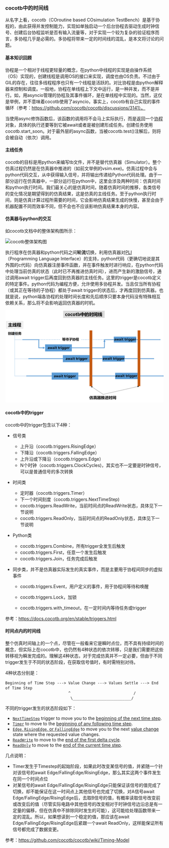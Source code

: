 ### cocotb中的时间线

从名字上看，cocotb（COroutine based COsimulation TestBench）是基于协程的，由此获得并发控制能力，实现如单独启动一个后台协程去驱动生成时钟信号、创建后台协程监听是否有输入流量等，对于实现一个较为复杂的验证程序而言，多协程几乎是必需的。多协程将带来一定的时间线的混乱，是本文将讨论的问题。

#### 基本知识回顾

协程是一个相对于线程更轻量的概念，在python中线程的实现是由操作系统（OS）实现的，创建线程是调用OS的接口来实现，调度也由OS负责。不过由于GIL的存在，往往多线程程序也只有一个线程是活跃的。对比协程是由python解释器来控制和调度。一般地，协程在单线程上下文中运行，是一种并发，而不是并行。如，用asyncio管理的协程及其事件循环，是在单线程中实现的。当然，这仅是举例，并不意味着cocotb使用了asyncio，事实上，cocotb有自己实现的事件循环（参考：https://github.com/cocotb/cocotb/discussions/3141）。

当使用async修饰函数后，该函数的调用将不会马上实际执行，而是返回一个[协程](https://docs.python.org/3/glossary.html#term-coroutine)对象，具体的执行还要等到它被await或者是被创建形成任务。创建任务使用cocotb.start_soon。对于最外层的async函数，当被cocotb.test()注解后，则将会被自动（依次）调用。

#### 主线任务

cocotb的目标是用python来编写tb文件，并不是替代仿真器（Simulator）。整个仿真过程仍然是在仿真器中推进的（如前文举例的vsim.exe)。仿真过程中会与python代码交互，从中获得输入信号，并将输出传递给Python代码处理。由于一部分运行在仿真器中，一部分运行在python中，这里会涉及两种时间：仿真时间和python执行时间。我们最关心的是仿真时间，随着仿真时间的推移，各类信号的变化情况是期望得到的仿真结果，这是仿真的主线任务。至于python执行时间，则是仿真计算过程所需要的时间，它会影响仿真结果生成的快慢，甚至会由于机器配置不同而效率不同，但不会也不应该影响仿真结果本身的内容。

#### 仿真器与python的交互

如cocotb文档中的整体架构图所示：

![cocotb整体架构图](https://docs.cocotb.org/en/stable/_images/cocotb_overview.svg)

执行程序在仿真器和python代码之间**轮流**切换，利用仿真器对[PLI](https://www.asic-world.com/verilog/pli1.html#Introduction)（Programming Language Interface）的支持，python代码（更确切地说是其外围的c代码）向仿真器注册事件函数，并在事件触发时进行响应，在python代码中处理当前仿真的状态（此时已不再推进仿真时间），进而产生新的激励信号，通过调用await trigger后再度回到仿真器的主线任务。这里的trigger是cocotb定义的特定事件。python代码为编程方便，允许使用多协程并发。当且仅当所有协程（或其正在等待的子协程）都处于await trigger的状态后，才再度回到仿真器。也就是说，python端各协程的处理时间长度和先后顺序只要本身代码没有特殊相互依赖关系，那么将不会影响返回仿真器的时机。

![多协程同步示意图](./assets/timeline.png)

#### cocotb中的trigger

cocotb中的trigger包含以下4种：

* 信号类

  * 上升沿（cocotb.triggers.RisingEdge）
  * 下降沿（cocotb.triggers.FallingEdge）
  * 上升沿或下降沿（cocotb.triggers.Edge）
  * N个时钟（cocotb.triggers.ClockCycles)，其实也不一定要是时钟信号，可以是普通信号的多次转换
  
* 时间类
  * 定时器（cocotb.triggers.Timer）
  * 下一个时间刻度（cocotb.triggers.NextTimeStep)
  * cocotb.triggers.ReadWrite，当前时间点的ReadWrite状态，具体见下一节说明
  * cocotb.triggers.ReadOnly，当前时间点的ReadOnly状态，具体见下一节说明
  
* Python类
  * cocotb.triggers.Combine，所有trigger全发生后触发
  * cocotb.triggers.First，任意一个发生后触发
  * cocotb.triggers.Join，任务完成后触发
  
* 同步类，并不是仿真器实际发生的真实事件，而是主要用于协程间同步的虚拟事件

  * cocotb.triggers.Event，用户定义的事件，用于协程间等待和唤醒

  * cocotb.triggers.Lock，加锁

  * cocotb.triggers.with_timeout，在一定时间内等待任务或trigger

参考：https://docs.cocotb.org/en/stable/triggers.html

#### 时间点内的时间线

整个仿真时间轴上的一个点，尽管在一般看来它是瞬时点位，而不具有持续时间的概念，但实际上在cocotb中，也仍然有4种状态的依次转移，只是我们需要把这些转移视为瞬发完成的。理解这4种状态，对于完成仿真并不一定必要，但由于不同trigger发生于不同的状态阶段，在获取信号值时，有时需特别对待。

4种状态分别是：

```
Beginning of Time Step ---> Value Change ---> Values Settle ---> End of Time Step
                            ^                            /
                             \__________________________/
```

不同的trigger发生的状态阶段如下：

* [`NextTimeStep`](https://github.com/cocotb/cocotb/wiki/Timing-Model#nexttimestep) trigger to move you to the [beginning of the next time step](https://github.com/cocotb/cocotb/wiki/Timing-Model#beginning-of-time-step).
* [`Timer`](https://github.com/cocotb/cocotb/wiki/Timing-Model#timer) to move to the [beginning of any following time step](https://github.com/cocotb/cocotb/wiki/Timing-Model#beginning-of-time-step).
* [`Edge`, `RisingEdge`, or `FallingEdge`](https://github.com/cocotb/cocotb/wiki/Timing-Model#edge--risingedge--fallingedge) to move you to the next [value change](https://github.com/cocotb/cocotb/wiki/Timing-Model#value-change) state where the requested value changes.
* [`ReadWrite`](https://github.com/cocotb/cocotb/wiki/Timing-Model#readwrite) to move to the [end of the first delta cycle](https://github.com/cocotb/cocotb/wiki/Timing-Model#values-settle).
* [`ReadOnly`](https://github.com/cocotb/cocotb/wiki/Timing-Model#readonly) to move to the [end of the current time step](https://github.com/cocotb/cocotb/wiki/Timing-Model#end-of-time-step).

几点说明：

* Timer发生于Timestep的起始阶段，如果此时改变某信号的值，并紧随一个针对该信号的await Edge/FallingEdge/RisingEdge，那么其实这两个事件发生在同一个时间点位
* 对某信号的await Edge/FallingEdge/RisingEdge只能保证该信号的值完成了切换，却不能保证在这一时间点上其他信号也完成了切换，对A信号await Edge/FallingEdge/RisingEdge后，去取B信号的值，有概率读取信号改变前或改变后的值（尽管实际电路中其他信号的改变相对于时钟信号边沿总是有一定量的偏移，但在仿真中不排除同时发生的可能），这可能给处理函数带来一定的混乱。所以，如果想读到一个稳定的值，那应该在await Edge/FallingEdge/RisingEdge后紧跟一个await ReadOnly，这样能保证所有信号都完成了数据变更。

参考：https://github.com/cocotb/cocotb/wiki/Timing-Model

